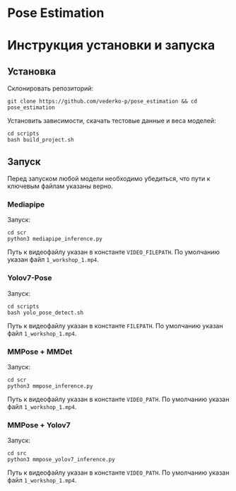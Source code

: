 # Pose Estimation


# Инструкция установки и запуска

## Установка

Склонировать репозиторий:

```
git clone https://github.com/vederko-p/pose_estimation && cd pose_estimation
```

Установить зависимости, скачать тестовые данные и веса моделей:

```
cd scripts
bash build_project.sh
```

## Запуск

Перед запуском любой модели необходимо убедиться, что пути к ключевым файлам указаны верно.

### Mediapipe

Запуск:

```
cd scr
python3 mediapipe_inference.py
```

Путь к видеофайлу указан в константе `VIDEO_FILEPATH`. По умолчанию указан файл `1_workshop_1.mp4`.

### Yolov7-Pose

Запуск:

```
cd scripts
bash yolo_pose_detect.sh
```

Путь к видеофайлу указан в константе `FILEPATH`. По умолчанию указан файл `1_workshop_1.mp4`.

### MMPose + MMDet

Запуск:

```
cd scr
python3 mmpose_inference.py
```

Путь к видеофайлу указан в константе `VIDEO_PATH`. По умолчанию указан файл `1_workshop_1.mp4`.

### MMPose + Yolov7

Запуск:

```
cd src
python3 mmpose_yolov7_inference.py
```

Путь к видеофайлу указан в константе `VIDEO_PATH`. По умолчанию указан файл `1_workshop_1.mp4`.

